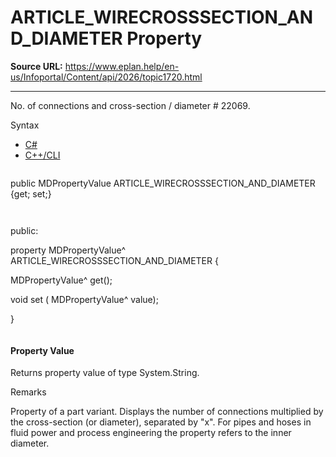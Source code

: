 # ARTICLE_WIRECROSSSECTION_AND_DIAMETER Property

**Source URL:** https://www.eplan.help/en-us/Infoportal/Content/api/2026/topic1720.html

---

No. of connections and cross-section / diameter # 22069.

Syntax

- [C#](#i-syntax-CS)
- [C++/CLI](#i-syntax-CPP2005)

```
```
public MDPropertyValue ARTICLE_WIRECROSSSECTION_AND_DIAMETER {get; set;}
```
```

```
```
public:

property MDPropertyValue^ ARTICLE_WIRECROSSSECTION_AND_DIAMETER {

   MDPropertyValue^ get();

   void set (    MDPropertyValue^ value);

}
```
```

#### Property Value

Returns property value of type System.String.

Remarks

Property of a part variant. Displays the number of connections multiplied by the cross-section (or diameter), separated by "x". For pipes and hoses in fluid power and process engineering the property refers to the inner diameter.
